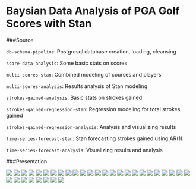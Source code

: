 # Baysian Data Analysis of PGA Golf Scores with Stan

###Source 

`db-schema-pipeline`: Postgresql database creation, loading, cleansing

`score-data-analysis`: Some basic stats on scores

`multi-scores-stan`: Combined modeling of courses and players

`multi-scores-analysis`: Results analysis of Stan modeling

`strokes-gained-analysis`: Basic stats on strokes gained

`strokes-gained-regression-stan`: Regression modeling for total strokes gained

`strokes-gained-regression-analysis`: Analysis and visualizing results

`time-series-forecast-stan`: Stan forecasting strokes gained using AR(1)

`time-series-forecast-analysis`: Visualizing results and analysis

###Presentation

![](https://github.com/jamiebernardin/bayesian/images/Slide01.png)
![](https://github.com/jamiebernardin/bayesian/images/Slide02.png)
![](https://github.com/jamiebernardin/bayesian/images/Slide03.png)
![](https://github.com/jamiebernardin/bayesian/images/Slide04.png)
![](https://github.com/jamiebernardin/bayesian/images/Slide05.png)
![](https://github.com/jamiebernardin/bayesian/images/Slide06.png)
![](https://github.com/jamiebernardin/bayesian/images/Slide07.png)
![](https://github.com/jamiebernardin/bayesian/images/Slide08.png)
![](https://github.com/jamiebernardin/bayesian/images/Slide09.png)
![](https://github.com/jamiebernardin/bayesian/images/Slide10.png)
![](https://github.com/jamiebernardin/bayesian/images/Slide11.png)
![](https://github.com/jamiebernardin/bayesian/images/Slide12.png)
![](https://github.com/jamiebernardin/bayesian/images/Slide13.png)
![](https://github.com/jamiebernardin/bayesian/images/Slide14.png)
![](https://github.com/jamiebernardin/bayesian/images/Slide15.png)
![](https://github.com/jamiebernardin/bayesian/images/Slide16.png)
![](https://github.com/jamiebernardin/bayesian/images/Slide17.png)
![](https://github.com/jamiebernardin/bayesian/images/Slide18.png)
![](https://github.com/jamiebernardin/bayesian/images/Slide19.png)
![](https://github.com/jamiebernardin/bayesian/images/Slide20.png)
![](https://github.com/jamiebernardin/bayesian/images/Slide21.png)
![](https://github.com/jamiebernardin/bayesian/images/Slide22.png)
![](https://github.com/jamiebernardin/bayesian/images/Slide23.png)
![](https://github.com/jamiebernardin/bayesian/images/Slide24.png)
![](https://github.com/jamiebernardin/bayesian/images/Slide25.png)
![](https://github.com/jamiebernardin/bayesian/images/Slide26.png)
![](https://github.com/jamiebernardin/bayesian/images/Slide27.png)
![](https://github.com/jamiebernardin/bayesian/images/Slide28.png)
![](https://github.com/jamiebernardin/bayesian/images/Slide29.png)
![](https://github.com/jamiebernardin/bayesian/images/Slide30.png)
![](https://github.com/jamiebernardin/bayesian/images/Slide31.png)
![](https://github.com/jamiebernardin/bayesian/images/Slide32.png)
![](https://github.com/jamiebernardin/bayesian/images/Slide33.png)
